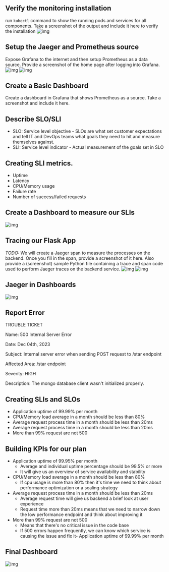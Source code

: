 ## Verify the monitoring installation

run `kubectl` command to show the running pods and services for all components. Take a screenshot of the output and include it here to verify the installation
![img](./screenshots/kube-pods.png)

## Setup the Jaeger and Prometheus source
Expose Grafana to the internet and then setup Prometheus as a data source. Provide a screenshot of the home page after logging into Grafana.
![img](./screenshots/prom-explore.png) 
![img](./screenshots/jaeger-explore.png) 

## Create a Basic Dashboard
Create a dashboard in Grafana that shows Prometheus as a source. Take a screenshot and include it here.

## Describe SLO/SLI
- SLO: Service level objective - SLOs are what set customer expectations and tell IT and DevOps teams what goals they need to hit and measure themselves against.
- SLI: Service level indicator - Actual measurement of the goals set in SLO

## Creating SLI metrics.
- Uptime
- Latency
- CPU/Memory usage
- Failure rate
- Number of success/failed requests

## Create a Dashboard to measure our SLIs
![img](./screenshots/prom-jeager-dashboard.png)

## Tracing our Flask App
*TODO:*  We will create a Jaeger span to measure the processes on the backend. Once you fill in the span, provide a screenshot of it here. Also provide a (screenshot) sample Python file containing a trace and span code used to perform Jaeger traces on the backend service.
![img](./screenshots/jaeger-code-1.png)
![img](./screenshots/jaeger-code-2.png)

## Jaeger in Dashboards
![img](./screenshots/prom-jeager-dashboard.png)

## Report Error
TROUBLE TICKET

Name: 500 Internal Server Error

Date: Dec 04th, 2023

Subject: Internal server error when sending POST request to /star endpoint

Affected Area: /star endpoint

Severity: HIGH

Description: The mongo database client wasn't initialized properly.


## Creating SLIs and SLOs
- Application uptime of 99.99% per month
- CPU/Memory load average in a month should be less than 80%
- Average request process time in a month should be less than 20ms
- Average request process time in a month should be less than 20ms
- More than 99% request are not 500

## Building KPIs for our plan
- Application uptime of 99.95% per month
    - Average and individual uptime percentage should be 99.5% or more
    - It will give us an overview of service availability and stability
- CPU/Memory load average in a month should be less than 80%
    - If cpu usage is more than 80% then it's time we need to think about
    performance optimization or a scaling strategy
- Average request process time in a month should be less than 20ms
    - Average request time will give us backend a brief look at user experience
    - Request time more than 20ms means that we need to narrow down the low performance
    endpoint and think about improving it
- More than 99% request are not 500
    - Means that there's no critical issue in the code base
    - If 500 errors happen frequently, we can know which service is causing the issue
    and fix it- Application uptime of 99.99% per month

## Final Dashboard
![img](./screenshots/final_dashboard.png)
